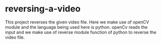 # reversing-a-video

This project reverses the given video file.
Here we make use of openCV module and the language being used here is python.
openCv reads the input and we make use of reverse module function of python to reverse the video file.
